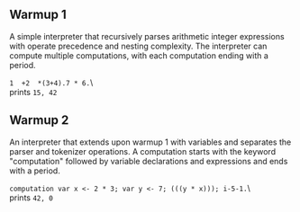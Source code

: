 ## Warmup 1
A simple interpreter that recursively parses arithmetic integer expressions with operate precedence and nesting complexity. The interpreter can compute multiple computations, with each computation ending with a period.

```1  +2  *(3+4).7 * 6.```\ \
prints ```15, 42```

## Warmup 2
An interpreter that extends upon warmup 1 with variables and separates the parser and tokenizer operations. A computation starts with the keyword "computation" followed by variable declarations and expressions and ends with a period.

```computation var x <- 2 * 3; var y <- 7; (((y * x))); i-5-1.```\ \
prints ```42, 0```
